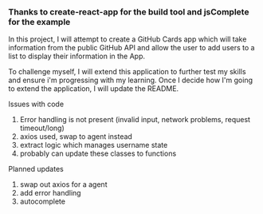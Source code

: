 

### Thanks to create-react-app for the build tool and jsComplete for the example

In this project, I will attempt to create a GitHub Cards app which will take information from the public GitHub API and allow the user to add users to a list to display their information in the App.

To challenge myself, I will extend this application to further test my skills and ensure i'm progressing with my learning. Once I decide how I'm going to extend the application, I will update the README.

Issues with code
1. Error handling is not present (invalid input, network problems, request timeout/long)
2. axios used, swap to agent instead
3. extract logic which manages username state 
4. probably can update these classes to functions 

Planned updates
1. swap out axios for a agent
2. add error handling
3. autocomplete 